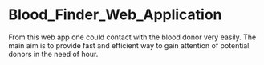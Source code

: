 # Blood_Finder_Web_Application
From this web app one could contact with the blood donor very easily. The main aim is to provide fast and efficient way to gain attention of potential donors in the need of hour. 
